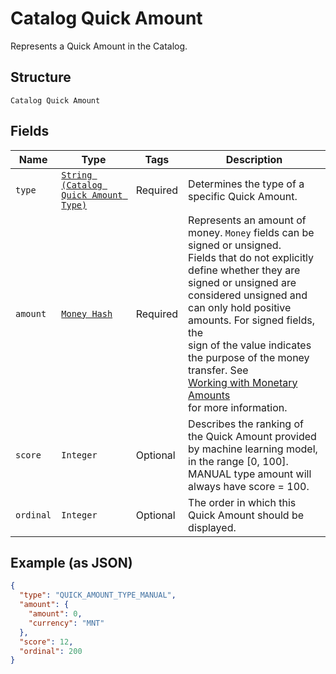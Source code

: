 
# Catalog Quick Amount

Represents a Quick Amount in the Catalog.

## Structure

`Catalog Quick Amount`

## Fields

| Name | Type | Tags | Description |
|  --- | --- | --- | --- |
| `type` | [`String (Catalog Quick Amount Type)`](../../doc/models/catalog-quick-amount-type.md) | Required | Determines the type of a specific Quick Amount. |
| `amount` | [`Money Hash`](../../doc/models/money.md) | Required | Represents an amount of money. `Money` fields can be signed or unsigned.<br>Fields that do not explicitly define whether they are signed or unsigned are<br>considered unsigned and can only hold positive amounts. For signed fields, the<br>sign of the value indicates the purpose of the money transfer. See<br>[Working with Monetary Amounts](https://developer.squareup.com/docs/build-basics/working-with-monetary-amounts)<br>for more information. |
| `score` | `Integer` | Optional | Describes the ranking of the Quick Amount provided by machine learning model, in the range [0, 100].<br>MANUAL type amount will always have score = 100. |
| `ordinal` | `Integer` | Optional | The order in which this Quick Amount should be displayed. |

## Example (as JSON)

```json
{
  "type": "QUICK_AMOUNT_TYPE_MANUAL",
  "amount": {
    "amount": 0,
    "currency": "MNT"
  },
  "score": 12,
  "ordinal": 200
}
```


